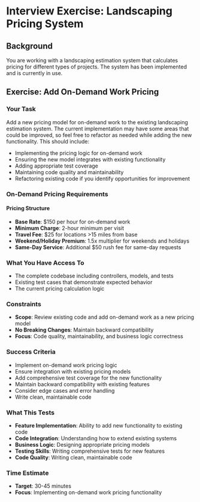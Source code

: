 # Interview Exercise: Landscaping Pricing System

## Background
You are working with a landscaping estimation system that calculates pricing for different types of projects. The system has been implemented and is currently in use.

## Exercise: Add On-Demand Work Pricing

### Your Task
Add a new pricing model for on-demand work to the existing landscaping estimation system. The current implementation may have some areas that could be improved, so feel free to refactor as needed while adding the new functionality. This should include:

- Implementing the pricing logic for on-demand work
- Ensuring the new model integrates with existing functionality
- Adding appropriate test coverage
- Maintaining code quality and maintainability
- Refactoring existing code if you identify opportunities for improvement

### On-Demand Pricing Requirements

#### Pricing Structure
- **Base Rate**: $150 per hour for on-demand work
- **Minimum Charge**: 2-hour minimum per visit
- **Travel Fee**: $25 for locations >15 miles from base
- **Weekend/Holiday Premium**: 1.5x multiplier for weekends and holidays
- **Same-Day Service**: Additional $50 rush fee for same-day requests

### What You Have Access To
- The complete codebase including controllers, models, and tests
- Existing test cases that demonstrate expected behavior
- The current pricing calculation logic

### Constraints
- **Scope**: Review existing code and add on-demand work as a new pricing model
- **No Breaking Changes**: Maintain backward compatibility
- **Focus**: Code quality, maintainability, and business logic correctness

### Success Criteria
- Implement on-demand work pricing logic
- Ensure integration with existing pricing models
- Add comprehensive test coverage for the new functionality
- Maintain backward compatibility with existing features
- Consider edge cases and error handling
- Write clean, maintainable code

### What This Tests
- **Feature Implementation**: Ability to add new functionality to existing code
- **Code Integration**: Understanding how to extend existing systems
- **Business Logic**: Designing appropriate pricing models
- **Testing Skills**: Writing comprehensive tests for new features
- **Code Quality**: Writing clean, maintainable code

### Time Estimate
- **Target**: 30-45 minutes
- **Focus**: Implementing on-demand work pricing functionality
